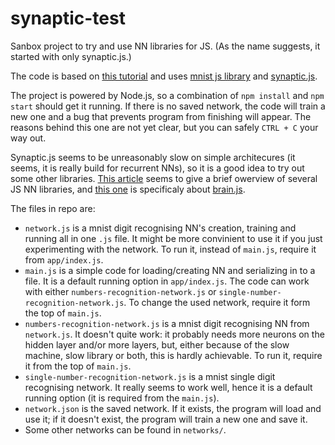 # synaptic-test
Sanbox project to try and use NN libraries for JS.
(As the name suggests, it started with only synaptic.js.)

The code is based on [this tutorial](http://blog.webkid.io/neural-networks-in-javascript/)
and uses [mnist js library](https://github.com/cazala/mnist)
and [synaptic.js](https://github.com/cazala/synaptic).

The project is powered by Node.js, so a combination of
`npm install` and `npm start` should get it running.
If there is no saved network, the code will train a new one
and a bug that prevents program from finishing will appear.
The reasons behind this one are not yet clear,
but you can safely `CTRL + C` your way out.

Synaptic.js seems to be unreasonably slow on simple architecures
(it seems, it is really build for recurrent NNs),
so it is a good idea to try out some other libraries.
[This article](http://haileyfoster.com/Neural-Networks/) seems to give
a brief owerview of several JS NN libraries, and
[this one](https://habrahabr.ru/post/304414/) is specificaly
about [brain.js](https://github.com/harthur/brain).

The files in repo are:
- `network.js` is a mnist digit recognising NN's creation,
  training and running all in one `.js` file. It might be
  more convinient to use it if you just experimenting with the network.
  To run it, instead of `main.js`, require it from `app/index.js`.
- `main.js` is a simple code for loading/creating NN
  and serializing in to a file. It is a default
  running option in `app/index.js`. The code can work with
  either `numbers-recognition-network.js` or
  `single-number-recognition-network.js`. To change the used
  network, require it form the top of `main.js`.
- `numbers-recognition-network.js` is a mnist digit recognising
  NN from `network.js`. It doesn't quite work: it probably needs more
  neurons on the hidden layer and/or more layers, but, either because
  of the slow machine, slow library or both, this is hardly achievable.
  To run it, require it from the top of `main.js`.
- `single-number-recognition-network.js` is a mnist single digit
  recognising network. It really seems to work well, hence it is
  a default running option (it is required from the `main.js`).
- `network.json` is the saved network. If it exists, the program
  will load and use it; if it doesn't exist, the program will
  train a new one and save it.
- Some other networks can be found in `networks/`.